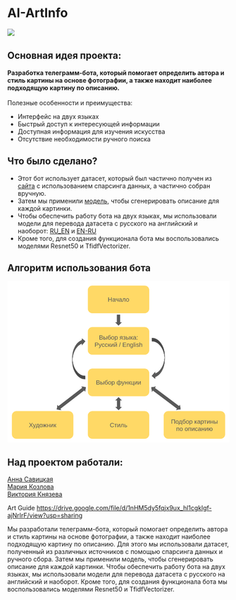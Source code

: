 # AI-ArtInfo

![](https://i.gifer.com/origin/78/78013ac9f22c3c8f5713d28fa31c6211.gif)

## Основная идея проекта:<br>
**Разработка телеграмм-бота, который помогает определить автора и стиль картины на основе фотографии, а также находит наиболее подходящую картину по описанию.** <br>
<br>
Полезные особенности и преимущества:<br>
- Интерфейс на двух языках<br>
- Быстрый доступ к интересующей информации<br>
- Доступная информация для изучения искусства<br>
- Отсутствие необходимости ручного поиска<br>

## Что было сделано?<br>
- Этот бот использует датасет, который был частично получен из [сайта](https://allpainters.ru/) с использованием спарсинга данных, а частично собран вручную.<br>
- Затем мы применили [модель](https://huggingface.co/Salesforce/blip-image-captioning-large), чтобы сгенерировать описание для каждой картинки.<br>
- Чтобы обеспечить работу бота на двух языках, мы использовали модели для перевода датасета с русского на английский и наоборот: [RU_EN](https://huggingface.co/Helsinki-NLP/opus-mt-ru-en) и [EN-RU](https://huggingface.co/Helsinki-NLP/opus-mt-ru-en)<br>
- Кроме того, для создания функционала бота мы воспользовались моделями Resnet50 и TfidfVectorizer.<br>

## Алгоритм использования бота<br>
![](img/shema.png)

## Над проектом работали:<br>
[Анна Савицкая](https://github.com/SaviAnn)<br>
[Мария Козлова](https://github.com/MARI-posa)<br>
[Виктория Князева](https://github.com/vvv-knyazeva)<br>

Art Guide
https://drive.google.com/file/d/1nHM5dy5fqjx9ux_hl1cgklgf-ajNrIrF/view?usp=sharing

Мы разработали телеграмм-бота, который помогает определить автора и стиль картины на основе фотографии, а также находит наиболее подходящую картину по описанию. Для этого мы использовали датасет, полученный из различных источников с помощью спарсинга данных и ручного сбора. Затем мы применили модель, чтобы сгенерировать описание для каждой картинки. Чтобы обеспечить работу бота на двух языках, мы использовали модели для перевода датасета с русского на английский и наоборот. Кроме того, для создания функционала бота мы воспользовались моделями Resnet50 и TfidfVectorizer.
